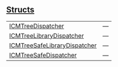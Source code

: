 
## [Structs](./dispatchers-structs.md)

| | |
|:---|:---|
| [ICMTreeDispatcher](./cartesian_merkle_tree-components-cmtree_component-ICMTreeDispatcher.md) | — |
| [ICMTreeLibraryDispatcher](./cartesian_merkle_tree-components-cmtree_component-ICMTreeLibraryDispatcher.md) | — |
| [ICMTreeSafeLibraryDispatcher](./cartesian_merkle_tree-components-cmtree_component-ICMTreeSafeLibraryDispatcher.md) | — |
| [ICMTreeSafeDispatcher](./cartesian_merkle_tree-components-cmtree_component-ICMTreeSafeDispatcher.md) | — |
